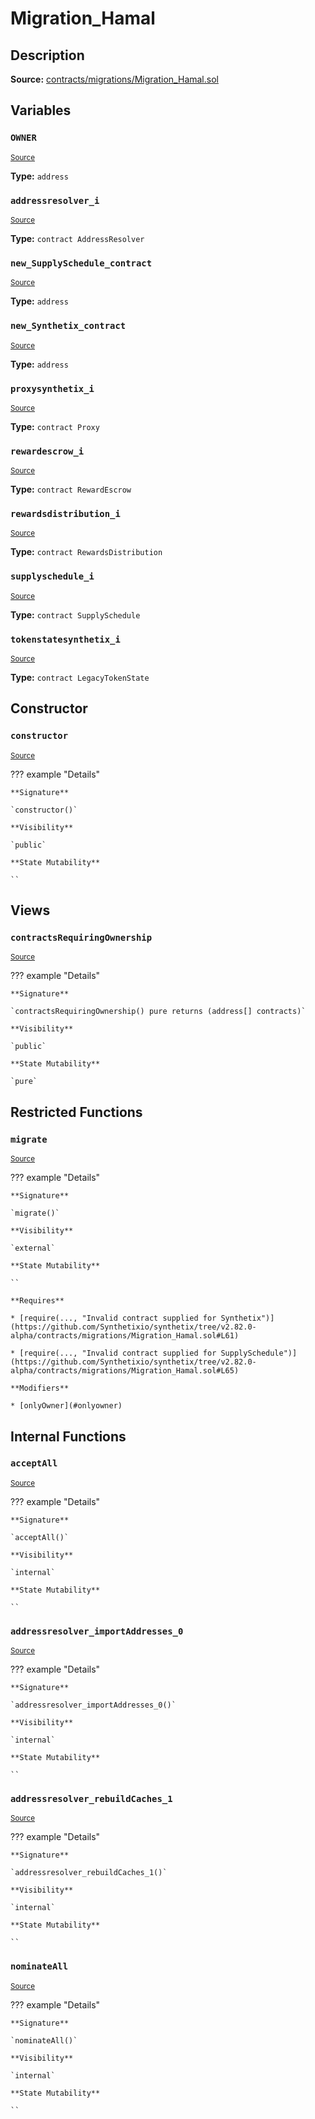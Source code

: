 # Migration_Hamal

## Description

**Source:** [contracts/migrations/Migration_Hamal.sol](https://github.com/Synthetixio/synthetix/tree/v2.82.0-alpha/contracts/migrations/Migration_Hamal.sol)

## Variables

### `OWNER`

<sub>[Source](https://github.com/Synthetixio/synthetix/tree/v2.82.0-alpha/contracts/migrations/Migration_Hamal.sol#L19)</sub>

**Type:** `address`

### `addressresolver_i`

<sub>[Source](https://github.com/Synthetixio/synthetix/tree/v2.82.0-alpha/contracts/migrations/Migration_Hamal.sol#L26)</sub>

**Type:** `contract AddressResolver`

### `new_SupplySchedule_contract`

<sub>[Source](https://github.com/Synthetixio/synthetix/tree/v2.82.0-alpha/contracts/migrations/Migration_Hamal.sol#L46)</sub>

**Type:** `address`

### `new_Synthetix_contract`

<sub>[Source](https://github.com/Synthetixio/synthetix/tree/v2.82.0-alpha/contracts/migrations/Migration_Hamal.sol#L44)</sub>

**Type:** `address`

### `proxysynthetix_i`

<sub>[Source](https://github.com/Synthetixio/synthetix/tree/v2.82.0-alpha/contracts/migrations/Migration_Hamal.sol#L28)</sub>

**Type:** `contract Proxy`

### `rewardescrow_i`

<sub>[Source](https://github.com/Synthetixio/synthetix/tree/v2.82.0-alpha/contracts/migrations/Migration_Hamal.sol#L32)</sub>

**Type:** `contract RewardEscrow`

### `rewardsdistribution_i`

<sub>[Source](https://github.com/Synthetixio/synthetix/tree/v2.82.0-alpha/contracts/migrations/Migration_Hamal.sol#L36)</sub>

**Type:** `contract RewardsDistribution`

### `supplyschedule_i`

<sub>[Source](https://github.com/Synthetixio/synthetix/tree/v2.82.0-alpha/contracts/migrations/Migration_Hamal.sol#L34)</sub>

**Type:** `contract SupplySchedule`

### `tokenstatesynthetix_i`

<sub>[Source](https://github.com/Synthetixio/synthetix/tree/v2.82.0-alpha/contracts/migrations/Migration_Hamal.sol#L30)</sub>

**Type:** `contract LegacyTokenState`

## Constructor

### `constructor`

<sub>[Source](https://github.com/Synthetixio/synthetix/tree/v2.82.0-alpha/contracts/migrations/Migration_Hamal.sol#L48)</sub>

??? example "Details"

    **Signature**

    `constructor()`

    **Visibility**

    `public`

    **State Mutability**

    ``

## Views

### `contractsRequiringOwnership`

<sub>[Source](https://github.com/Synthetixio/synthetix/tree/v2.82.0-alpha/contracts/migrations/Migration_Hamal.sol#L50)</sub>

??? example "Details"

    **Signature**

    `contractsRequiringOwnership() pure returns (address[] contracts)`

    **Visibility**

    `public`

    **State Mutability**

    `pure`

## Restricted Functions

### `migrate`

<sub>[Source](https://github.com/Synthetixio/synthetix/tree/v2.82.0-alpha/contracts/migrations/Migration_Hamal.sol#L60)</sub>

??? example "Details"

    **Signature**

    `migrate()`

    **Visibility**

    `external`

    **State Mutability**

    ``

    **Requires**

    * [require(..., "Invalid contract supplied for Synthetix")](https://github.com/Synthetixio/synthetix/tree/v2.82.0-alpha/contracts/migrations/Migration_Hamal.sol#L61)

    * [require(..., "Invalid contract supplied for SupplySchedule")](https://github.com/Synthetixio/synthetix/tree/v2.82.0-alpha/contracts/migrations/Migration_Hamal.sol#L65)

    **Modifiers**

    * [onlyOwner](#onlyowner)

## Internal Functions

### `acceptAll`

<sub>[Source](https://github.com/Synthetixio/synthetix/tree/v2.82.0-alpha/contracts/migrations/Migration_Hamal.sol#L93)</sub>

??? example "Details"

    **Signature**

    `acceptAll()`

    **Visibility**

    `internal`

    **State Mutability**

    ``

### `addressresolver_importAddresses_0`

<sub>[Source](https://github.com/Synthetixio/synthetix/tree/v2.82.0-alpha/contracts/migrations/Migration_Hamal.sol#L107)</sub>

??? example "Details"

    **Signature**

    `addressresolver_importAddresses_0()`

    **Visibility**

    `internal`

    **State Mutability**

    ``

### `addressresolver_rebuildCaches_1`

<sub>[Source](https://github.com/Synthetixio/synthetix/tree/v2.82.0-alpha/contracts/migrations/Migration_Hamal.sol#L120)</sub>

??? example "Details"

    **Signature**

    `addressresolver_rebuildCaches_1()`

    **Visibility**

    `internal`

    **State Mutability**

    ``

### `nominateAll`

<sub>[Source](https://github.com/Synthetixio/synthetix/tree/v2.82.0-alpha/contracts/migrations/Migration_Hamal.sol#L100)</sub>

??? example "Details"

    **Signature**

    `nominateAll()`

    **Visibility**

    `internal`

    **State Mutability**

    ``
